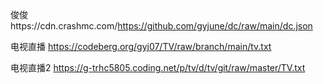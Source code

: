 俊俊https://cdn.crashmc.com/https://github.com/gyjune/dc/raw/main/dc.json

电视直播 https://codeberg.org/gyj07/TV/raw/branch/main/tv.txt

电视直播2 https://g-trhc5805.coding.net/p/tv/d/tv/git/raw/master/TV.txt

